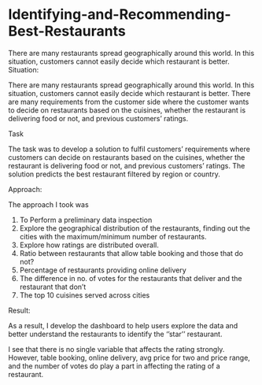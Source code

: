 # Identifying-and-Recommending-Best-Restaurants

There are many restaurants spread geographically around this world. In this situation, customers cannot easily decide which restaurant is better.
Situation:  

There are many restaurants spread geographically around this world. In this situation, customers cannot easily decide which restaurant is better.
There are many requirements from the customer side where the customer wants to decide on restaurants based on the cuisines, whether the restaurant is delivering food or not, and previous customers’ ratings.



Task 

The task was to develop a solution to fulfil customers’ requirements where customers can decide on restaurants based on the cuisines, whether the restaurant is delivering food or not, and previous customers’ ratings.
The solution predicts the best restaurant filtered by region or country.


Approach:

The approach I took was 
1. To Perform a preliminary data inspection
2. Explore the geographical distribution of the restaurants, finding out the cities with the maximum/minimum number of restaurants.
3. Explore how ratings are distributed overall.
4. Ratio between restaurants that allow table booking and those that do not?
5. Percentage of restaurants providing online delivery
6. The difference in no. of votes for the restaurants that deliver and the restaurant that don’t
7. The top 10 cuisines served across cities


Result:

As a result, I develop the dashboard to help users explore the data and better understand the restaurants to identify the ‘’star’’ restaurant.

I see that there is no single variable that affects the rating strongly. However, table booking, online delivery, avg price for two and price range, and the number of votes do play a part in affecting the rating of a restaurant.
